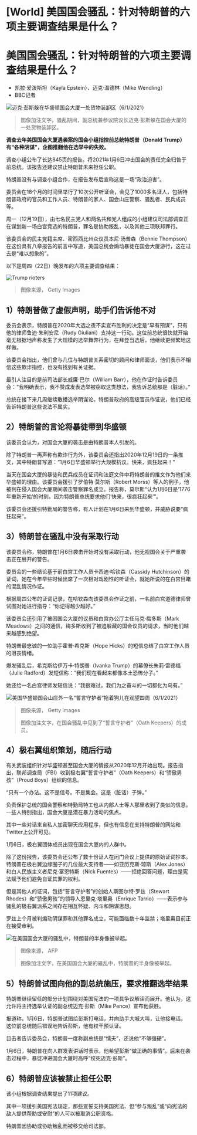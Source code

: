 # [World] 美国国会骚乱：针对特朗普的六项主要调查结果是什么？

#  美国国会骚乱：针对特朗普的六项主要调查结果是什么？

  * 凯拉·爱泼斯坦（Kayla Epstein）、迈克·温德林（Mike Wendling） 
  * BBC记者 


![迈克·彭斯躲在华盛顿国会大厦一处货物装卸区（6/1/2021）](_128117578_pence1.jpg)

> 图像加注文字，骚乱期间，副总统兼参议院议长迈克·彭斯躲在国会大厦的一处货物装卸区。

**调查去年美国国会大厦遇袭案的国会小组指控前总统特朗普（Donald Trump）有“各种阴谋”，企图推翻他在选举中的失败。**

调查小组公布了长达845页的报告。将2021年1月6日冲击国会的责任完全归咎于前总统。该报告还建议禁止特朗普未来担任公职。

特朗普没有与调查小组合作，在报告发布后宣称这是一场“政治迫害”。

委员会在18个月的时间里举行了10次公开听证会，会见了1000多名证人，包括特朗普政府的官员和工作人员、特朗普的家人、国会山庄警察、骚乱者、民兵成员等。

周一（12月19日），由七名民主党人和两名共和党人组成的小组建议司法部调查正在谋划新一场白宫竞选的特朗普，罪名是协助叛乱，以及其他三项联邦罪行。

该委员会的民主党籍主席、密西西比州众议员本尼·汤普森（Bennie Thompson）在这份具有八章报告的前言中写道，美国总统会煽动暴徒在国会大厦游行，这在过去是“难以想象的”。

以下是周四（22日）晚发布的六项主要调查结果：

![Trump rioters](_128071112_gettyimages-1230447877.jpg)

> 图像来源，  Getty Images

##  1）特朗普做了虚假声明，助手们告诉他不对

委员会表示，特朗普在2020年大选之夜不实宣布胜利的决定是“早有预谋”，只有他的律师鲁迪·朱利安尼（Rudy Giuliani）支持这一行动。这位前总统很快就开始毫无根据地声称发生了大规模的选举舞弊行为，在拜登当选后，他继续更频繁地这样做。

该委员会指出，他们曾与几位与特朗普关系密切的顾问和律师面谈，他们表示不相信这些欺诈指控，也没有找到有关证据。

最引人注目的是前司法部长威廉·巴尔（William Barr），他在作证时告诉委员会：“我明确表示，我不赞成发表选举被窃取这类想法，我告诉总统那是（脏话）。”

总统在接下来几周继续散播选举阴谋论。特朗普政府的高级官员作证说，他们已经告诉特朗普这些说法不属实。

##  2）特朗普的言论将暴徒带到华盛顿

该委员会认为，对国会大厦的袭击是由特朗普本人引发的。

除了特朗普一再声称有欺诈行为外，该委员会还指出2020年12月19日的一条推文，其中特朗普写道：“1月6日华盛顿举行大规模抗议。快来，疯狂起来！”

当天在国会大厦的暴徒和民兵成员在证词和法庭文件中将特朗普的推文作为他们来华盛顿的理由。该委员会援引了罗伯特·莫尔斯（Robert Morss）等人的例子，他被判在侵入国会大厦期间袭击警察罪名成立。报告称，莫尔斯“认为1月6日是‘1776年重新开始’的时刻，因为特朗普总统要求他们‘快来，很疯狂起来’”。

该委员会还援引特勤局的警告称，有人计划在1月6日来到华盛顿，并威胁说要“疯狂起来”。

##  3）特朗普在骚乱中没有采取行动

该委员会称，特朗普在1月6日袭击开始时没有采取行动，他无视国会关于严重袭击正在展开的警告。

委员会的一些结论基于前白宫工作人员卡西迪·哈钦森（Cassidy Hutchinson）的证词，她在今年早些时候出席了一次相对戏剧性的听证会，就她所说的在白宫目睹的混乱情况作证。

根据周四公布的证词记录，在哈钦森向该委员会作证之前，一名前白宫道德律师曾试图对她进行指导：“你记得越少越好。”

该委员会还引用了被困国会大厦的议员和白宫办公厅主任马克·梅多斯（Mark Meadows）之间的通信，梅多斯收到了被迫躲藏的国会议员的请求，当时他们越来越感到绝望。

特朗普最忠诚的一位助手霍普·希克斯（Hope Hicks）的短信总结了白宫工作人员的沮丧情绪。

爆发骚乱后，希克斯给伊万卡·特朗普（Ivanka Trump）的幕僚长朱莉·雷德福（Julie Radford）发短信称：“我们现在看起来都像本土恐怖分子。”

她还给一名白宫律师发短信说：“我很难过。我们为之奋斗的一切都化为乌有。”

![美国华盛顿国会山庄外一名“誓言守护者”拖着狗儿在观望四周（6/1/2021）](_128118790_73215390-a30c-42b5-8eea-1c8201695c97.jpg)

> 图像来源，  Getty Images
>
> 图像加注文字，在国会骚乱中见到了“誓言守护者”（Oath Keepers）的成员。

##  4）极右翼组织策划，随后行动

有关武装组织针对华盛顿甚至国会大厦的情报从2020年12月开始出现。报告指出，联邦调查局（FBI）收到极右翼“誓言守护者”（Oath Keepers）和“骄傲男孩”（Proud Boys）组织的信息。

“只有一个办法。这不是信号。不是集会。这是（脏话）子弹。”

负责保护总统的国会警察和特勤局特工也从内部人士等人那里收到了类似的信息。一些人特别指出，国会大厦是潜在暴力活动的焦点。

其中一些对话来自私人加密聊天应用程序，但也有信息在支持特朗普的网站和Twitter上公开可见。

1月6日，极右翼团体成员出现在国会大厦内的人群中。

除了这份报告，该委员会还公布了数十份证人在闭门会议上提供的原始证词抄本。特朗普在极右翼边缘圈子的几位最大支持者——如亚历克斯·琼斯（Alex Jones）和白人民族主义者尼克·富恩特斯（Nick Fuentes）——拒绝回答问题，理由是宪法赋予他们避免自证其罪的权利。

但是其他人的证词，包括“誓言守护者”的创始人斯图尔特·罗兹（Stewart Rhodes）和“骄傲男孩”的领导人恩里克·塔里奥（Enrique Tarrio）——表示参与骚乱的极右翼派系之间存在相互怀疑、内斗和阴谋思想。

罗兹上个月被判煽动阴谋罪和其他罪名成立，可能面临数十年监禁；塔里奥目前正在接受审判。

![在美国国会大厦的骚乱中，特朗普的半身像被举起。](_128118791_9ef72393-c4a0-4be0-8927-b2f4c0f57f81.jpg)

> 图像来源，  AFP
>
> 图像加注文字，在美国国会大厦的骚乱中，特朗普的半身像被举起。

##  5）特朗普试图向他的副总统施压，要求推翻选举结果

特朗普继续留任的部分计划围绕对美国宪法的一项具争议解读而展开。他认为，这允许将主持选举认证的副总统迈克·彭斯（Mike Pence）宣布他获胜。

报道称，1月6日，特朗普试图给彭斯打电话，并向助手大喊大叫，让他接电话。这位前总统随后错误地告诉彭斯，他有权干预认证。

目击者告诉委员会，特朗普一度称副总统是“懦夫”，还说他“不够强硬”。

1月6日，特朗普在向人群发表讲话时表示，他希望彭斯“做正确的事情”。后来在袭击过程中，暴徒冲进国会大厦时高呼“绞死迈克·彭斯”。

##  6）特朗普应该被禁止担任公职

该小组根据调查结果提出了11项建议。

其中一项援引美国宪法规定，那些宣誓支持美国宪法、但“参与叛乱”或“向宪法的敌人提供帮助或安慰”的人可以被取消公职资格。

特朗普因协助或协助叛乱而被移交给司法部。


